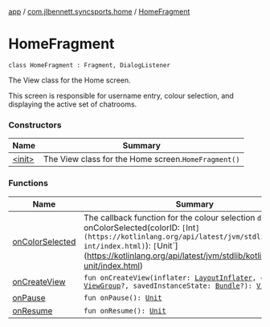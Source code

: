 [app](../../index.md) / [com.jlbennett.syncsports.home](../index.md) / [HomeFragment](./index.md)

# HomeFragment

`class HomeFragment : Fragment, DialogListener`

The View class for the Home screen.

This screen is responsible for username entry, colour selection, and displaying the active set of chatrooms.

### Constructors

| Name | Summary |
|---|---|
| [&lt;init&gt;](-init-.md) | The View class for the Home screen.`HomeFragment()` |

### Functions

| Name | Summary |
|---|---|
| [onColorSelected](on-color-selected.md) | The callback function for the colour selection `dialog'.`fun onColorSelected(colorID: `[`Int`](https://kotlinlang.org/api/latest/jvm/stdlib/kotlin/-int/index.html)`): `[`Unit`](https://kotlinlang.org/api/latest/jvm/stdlib/kotlin/-unit/index.html) |
| [onCreateView](on-create-view.md) | `fun onCreateView(inflater: `[`LayoutInflater`](https://developer.android.com/reference/android/view/LayoutInflater.html)`, container: `[`ViewGroup`](https://developer.android.com/reference/android/view/ViewGroup.html)`?, savedInstanceState: `[`Bundle`](https://developer.android.com/reference/android/os/Bundle.html)`?): `[`View`](https://developer.android.com/reference/android/view/View.html)`?` |
| [onPause](on-pause.md) | `fun onPause(): `[`Unit`](https://kotlinlang.org/api/latest/jvm/stdlib/kotlin/-unit/index.html) |
| [onResume](on-resume.md) | `fun onResume(): `[`Unit`](https://kotlinlang.org/api/latest/jvm/stdlib/kotlin/-unit/index.html) |
